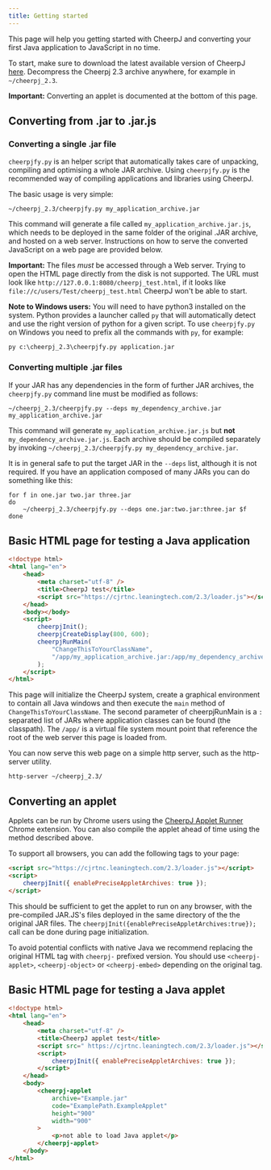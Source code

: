 ```yaml
---
title: Getting started
---
```


This page will help you getting started with CheerpJ and converting your first Java application to JavaScript in no time.

To start, make sure to download the latest available version of CheerpJ [here](https://leaningtech.com/download-cheerpj/). Decompress the Cheerpj 2.3 archive anywhere, for example in `~/cheerpj_2.3`.

**Important:** Converting an applet is documented at the bottom of this page.

## Converting from .jar to .jar.js

### Converting a single .jar file

`cheerpjfy.py` is an helper script that automatically takes care of unpacking, compiling and optimising a whole JAR archive. Using `cheerpjfy.py` is the recommended way of compiling applications and libraries using CheerpJ.

The basic usage is very simple:

```
~/cheerpj_2.3/cheerpjfy.py my_application_archive.jar
```

This command will generate a file called `my_application_archive.jar.js`, which needs to be deployed in the same folder of the original .JAR archive, and hosted on a web server. Instructions on how to serve the converted JavaScript on a web page are provided below.

**Important:** The files _must_ be accessed through a Web server. Trying to open the HTML page directly from the disk is not supported. The URL must look like `http://127.0.0.1:8080/cheerpj_test.html`, if it looks like `file://c/users/Test/cheerpj_test.html` CheerpJ won't be able to start.

**Note to Windows users:** You will need to have python3 installed on the system. Python provides a launcher called `py` that will automatically detect and use the right version of python for a given script. To use `cheerpjfy.py` on Windows you need to prefix all the commands with `py`, for example:

```
py c:\cheerpj_2.3\cheerpjfy.py application.jar
```

### Converting multiple .jar files

If your JAR has any dependencies in the form of further JAR archives, the `cheerpjfy.py` command line must be modified as follows:

```
~/cheerpj_2.3/cheerpjfy.py --deps my_dependency_archive.jar my_application_archive.jar
```

This command will generate `my_application_archive.jar.js` but **not** `my_dependency_archive.jar.js`. Each archive should be compiled separately by invoking `~/cheerpj_2.3/cheerpjfy.py my_dependency_archive.jar`.

It is in general safe to put the target JAR in the `--deps` list, although it is not required. If you have an application composed of many JARs you can do something like this:

```
for f in one.jar two.jar three.jar
do
    ~/cheerpj_2.3/cheerpjfy.py --deps one.jar:two.jar:three.jar $f
done
```

## Basic HTML page for testing a Java application

```html
<!doctype html>
<html lang="en">
	<head>
		<meta charset="utf-8" />
		<title>CheerpJ test</title>
		<script src="https://cjrtnc.leaningtech.com/2.3/loader.js"></script>
	</head>
	<body></body>
	<script>
		cheerpjInit();
		cheerpjCreateDisplay(800, 600);
		cheerpjRunMain(
			"ChangeThisToYourClassName",
			"/app/my_application_archive.jar:/app/my_dependency_archive.jar",
		);
	</script>
</html>
```

This page will initialize the CheerpJ system, create a graphical environment to contain all Java windows and then execute the `main` method of `ChangeThisToYourClassName`. The second parameter of cheerpjRunMain is a `:` separated list of JARs where application classes can be found (the classpath). The `/app/` is a virtual file system mount point that reference the root of the web server this page is loaded from.

You can now serve this web page on a simple http server, such as the http-server utility.

```
http-server ~/cheerpj_2.3/
```

## Converting an applet

Applets can be run by Chrome users using the [CheerpJ Applet Runner](https://chrome.google.com/webstore/detail/cheerpj-applet-runner-bet/bbmolahhldcbngedljfadjlognfaaein) Chrome extension. You can also compile the applet ahead of time using the method described above.

To support all browsers, you can add the following tags to your page:

```html
<script src="https://cjrtnc.leaningtech.com/2.3/loader.js"></script>
<script>
	cheerpjInit({ enablePreciseAppletArchives: true });
</script>
```

This should be sufficient to get the applet to run on any browser, with the pre-compiled JAR.JS's files deployed in the same directory of the the original JAR files. The `cheerpjInit({enablePreciseAppletArchives:true});` call can be done during page initialization.

To avoid potential conflicts with native Java we recommend replacing the original HTML tag with `cheerpj-` prefixed version. You should use `<cheerpj-applet>`, `<cheerpj-object>` or `<cheerpj-embed>` depending on the original tag.

## Basic HTML page for testing a Java applet

```html
<!doctype html>
<html lang="en">
	<head>
		<meta charset="utf-8" />
		<title>CheerpJ applet test</title>
		<script src=" https://cjrtnc.leaningtech.com/2.3/loader.js"></script>
		<script>
			cheerpjInit({ enablePreciseAppletArchives: true });
		</script>
	</head>
	<body>
		<cheerpj-applet
			archive="Example.jar"
			code="ExamplePath.ExampleApplet"
			height="900"
			width="900"
		>
			<p>not able to load Java applet</p>
		</cheerpj-applet>
	</body>
</html>
```
